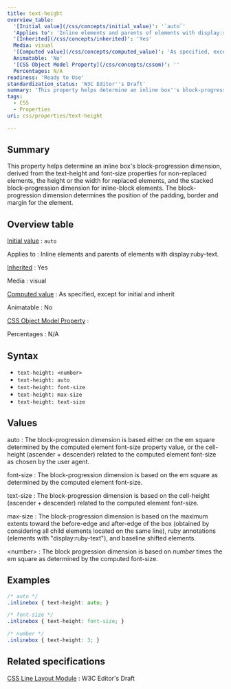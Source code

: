 ```yaml
---
title: text-height
overview_table:
  '[Initial value](/css/concepts/initial_value)': '`auto`'
  'Applies to': 'Inline elements and parents of elements with display:ruby-text.'
  '[Inherited](/css/concepts/inherited)': 'Yes'
  Media: visual
  '[Computed value](/css/concepts/computed_value)': 'As specified, except for initial and inherit'
  Animatable: 'No'
  '[CSS Object Model Property](/css/concepts/cssom)': ''
  Percentages: N/A
readiness: 'Ready to Use'
standardization_status: 'W3C Editor''s Draft'
summary: 'This property helps determine an inline box''s block-progression dimension, derived from the text-height and font-size properties for non-replaced elements, the height or the width for replaced elements, and the stacked block-progression dimension for inline-block elements. The block-progression dimension determines the position of the padding, border and margin for the element.'
tags:
  - CSS
  - Properties
uri: css/properties/text-height

---
```

## Summary

This property helps determine an inline box's block-progression dimension, derived from the text-height and font-size properties for non-replaced elements, the height or the width for replaced elements, and the stacked block-progression dimension for inline-block elements. The block-progression dimension determines the position of the padding, border and margin for the element.

## Overview table

[Initial value](/css/concepts/initial_value)
:   `auto`

Applies to
:   Inline elements and parents of elements with display:ruby-text.

[Inherited](/css/concepts/inherited)
:   Yes

Media
:   visual

[Computed value](/css/concepts/computed_value)
:   As specified, except for initial and inherit

Animatable
:   No

[CSS Object Model Property](/css/concepts/cssom)
:

Percentages
:   N/A

## Syntax

-   `text-height: <number>`
-   `text-height: auto`
-   `text-height: font-size`
-   `text-height: max-size`
-   `text-height: text-size`

## Values

auto
:   The block-progression dimension is based either on the em square determined by the computed element font-size property value, or the cell-height (ascender + descender) related to the computed element font-size as chosen by the user agent.

font-size
:   The block-progression dimension is based on the em square as determined by the computed element font-size.

text-size
:   The block-progression dimension is based on the cell-height (ascender + descender) related to the computed element font-size.

max-size
:   The block-progression dimension is based on the maximum extents toward the before-edge and after-edge of the box (obtained by considering all child elements located on the same line), ruby annotations (elements with "display:ruby-text"), and baseline shifted elements.

\<number\>
:   The block progression dimension is based on *number* times the em square as determined by the computed font-size.

## Examples

``` css
/* auto */
.inlinebox { text-height: auto; }

/* font-size */
.inlinebox { text-height: font-size; }

/* number */
.inlinebox { text-height: 3; }
```

## Related specifications

[CSS Line Layout Module](http://dev.w3.org/csswg/css-inline/)
:   W3C Editor's Draft
